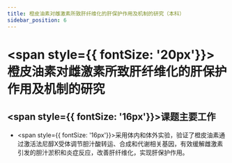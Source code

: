 ```yaml
---
title: 橙皮油素对雌激素所致肝纤维化的肝保护作用及机制的研究（本科）
sidebar_position: 6
---
```


# <span style={{ fontSize: '20px'}}>橙皮油素对雌激素所致肝纤维化的肝保护作用及机制的研究</span>

## <span style={{ fontSize: '16px'}}>课题主要工作</span>
- <span style={{ fontSize: '16px'}}>采用体内和体外实验，验证了橙皮油素通过激活法尼醇X受体调节胆汁酸转运、合成和代谢相关基因，有效缓解雌激素引发的胆汁淤积和炎症反应，改善肝纤维化，实现肝保护作用。</span>
